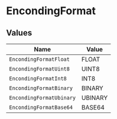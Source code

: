 # EncondingFormat


## Values

| Name                     | Value                    |
| ------------------------ | ------------------------ |
| `EncondingFormatFloat`   | FLOAT                    |
| `EncondingFormatUint8`   | UINT8                    |
| `EncondingFormatInt8`    | INT8                     |
| `EncondingFormatBinary`  | BINARY                   |
| `EncondingFormatUbinary` | UBINARY                  |
| `EncondingFormatBase64`  | BASE64                   |